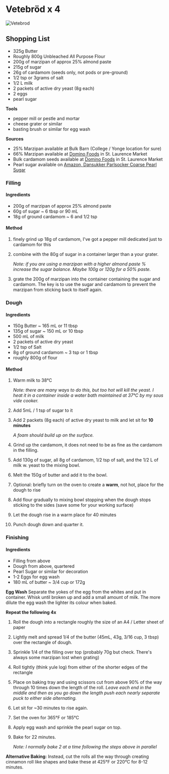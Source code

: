 # Vetebröd x 4

![Vetebrod](https://instagram.fybz2-1.fna.fbcdn.net/vp/ff8610c21a33e5538e1916bddb2b39d5/5DF9F631/t51.2885-15/e35/41697174_100653930924523_3969061901442471503_n.jpg?_nc_ht=instagram.fybz2-1.fna.fbcdn.net)


## Shopping List
- 325g Butter
- Roughly 800g Unbleached All Purpose Flour
- 200g of marzipan of approx 25% almond paste
- 215g of sugar
- 26g of cardamom (seeds only, not pods or pre-ground)
- 1/2 tsp or 3grams of salt
- 1/2 L milk
- 2 packets of active dry yeast (8g each)
- 2 eggs
- pearl sugar

**Tools**
- pepper mill or pestle and mortar
- cheese grater or similar
- basting brush or similar for egg wash

**Sources**
- 25% Marzipan available at Bulk Barn (College / Yonge location for sure)
- 66% Marzipan available at [Domino Foods](http://www.stlawrencemarket.com/vendors/vendor_detail/64) in St. Laurence Market
- Bulk cardamom seeds available at [Domino Foods](http://www.stlawrencemarket.com/vendors/vendor_detail/64) in St. Laurence Market
- Pearl sugar available on [Amazon, Dansukker Parlsocker Coarse Pearl Sugar](https://www.amazon.ca/dp/B00WZE2S2C/ref=cm_sw_em_r_mt_dp_U_nZUoCbM7CXCNX) 

### Filling
#### Ingredients
- 200g of marzipan of approx 25% almond paste
- 60g of sugar ~ 6 tbsp or 90 mL
- 18g of ground cardamom ~ 6 and 1/2 tsp 

#### Method
1. finely grind up 18g of cardamom, I've got a pepper mill dedicated just to cardamom for this
2. combine with the 80g of sugar in a container larger than a your grater.

   _Note: if you are using a marzipan with a higher almond paste % increase the sugar balance. Maybe 100g or 120g for a 50% paste._
3. grate the 200g of marzipan into the container containing the sugar and cardamom.
    The key is to use the sugar and cardamom to prevent the marzipan from sticking back to itself again.

### Dough 
#### Ingredients
- 150g Butter ~ 165 mL or 11 tbsp
- 135g of sugar ~ 150 mL or 10 tbsp
- 500 mL of milk
- 2 packets of active dry yeast
- 1/2 tsp of Salt
- 8g of ground cardamom ~ 3 tsp or 1 tbsp
- roughly 800g of flour

#### Method
1. Warm milk to 38°C 

    _Note: there are many ways to do this, but too hot will kill the yeast. I heat it in a container inside a water bath maintained at 37°C by my sous vide cooker._ 

2. Add 5mL / 1 tsp of sugar to it
3. Add 2 packets (8g each) of active dry yeast to milk and let sit for **10 minutes**

    _A foam should build up on the surface._
4. Grind up the cardamom, it does not need to be as fine as the cardamom in the filling.
5. Add 130g of sugar, all 8g of cardamom, 1/2 tsp of salt, and the 1/2 L of milk w. yeast to the mixing bowl.
6. Melt the 150g of butter and add it to the bowl.
7. Optional: briefly turn on the oven to create a **warm**, not hot, place for the dough to rise
8. Add flour gradually to mixing bowl stopping when the dough stops sticking to the sides (save some for your working surface)
9. Let the dough rise in a warm place for 40 minutes
10. Punch dough down and quarter it.

### Finishing
#### Ingredients
- Filling from above
- Dough from above, quartered
- Pearl Sugar or similar for decoration
- 1-2 Eggs for egg wash
- 180 mL of butter ~ 3/4 cup or 172g

**Egg Wash**
Separate the yokes of the egg from the whites and put in container. Whisk until broken up and add a small amount of milk.
The more dilute the egg wash the lighter its colour when baked.

**Repeat the following 4x**
1. Roll the dough into a rectangle roughly the size of an A4 / Letter sheet of paper
2. Lightly melt and spread 1/4 of the butter (45mL, 43g, 3/16 cup, 3 tbsp) over the rectangle of dough.
3. Sprinkle 1/4 of the filling over top (probably 70g but check. There's always some marzipan lost when grating)
4. Roll tightly (think yule log) from either of the shorter edges of the rectangle
5. Place on baking tray and using scissors cut from above 90% of the way through 10 times down the length of the roll.
    _Leave each end in the middle and then as you go down the length push each nearly separate puck to either side alternating._
6. Let sit for ~30 minutes to rise again.
8. Set the oven for 365°F or 185°C 
7. Apply egg wash and sprinkle the pearl sugar on top.
8. Bake for 22 minutes.

    _Note: I normally bake 2 at a time following the steps above in parallel_

**Alternative Baking:**
Instead, cut the rolls all the way through creating cinnamon roll like shapes and bake these at 425°F or 220°C for 8-12 minutes.

